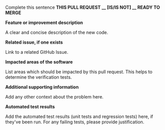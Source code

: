 
Complete this sentence
**THIS PULL REQUEST __ [IS/IS NOT] __ READY TO MERGE**

**Feature or improvement description**

A clear and concise description of the new code.

**Related issue, if one exists**

Link to a related GitHub Issue.

**Impacted areas of the software**

List areas which should be impacted by this pull request. This helps to determine the verification tests.

**Additional supporting information**

Add any other context about the problem here.

**Automated test results**

Add the automated test results (unit tests and regression tests) here, if they've been run.
For any failing tests, please provide justification.
